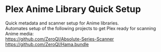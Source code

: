 # Plex Anime Library Quick Setup
Quick metadata and scanner setup for Anime libraries.  
Automates setup of the following projects to get Plex ready for scanning Anime media:  
https://github.com/ZeroQI/Absolute-Series-Scanner  
https://github.com/ZeroQI/Hama.bundle  


